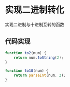 # 实现二进制转化
实现二进制与十进制互转的函数

## 代码实现
```javascript
function to2(num) {
    return num.toString(2);
}

function to10(num) {
    return parseInt(num, 2);
}
```
